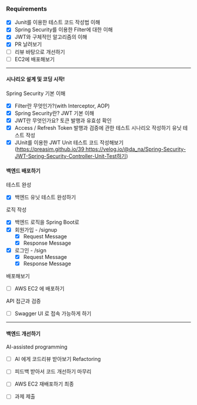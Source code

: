 ### Requirements

* [x] Junit를 이용한 테스트 코드 작성법 이해
* [x] Spring Security를 이용한 Filter에 대한 이해
* [x] JWT와 구체적인 알고리즘의 이해
* [x] PR 날려보기
* [ ] 리뷰 바탕으로 개선하기
* [ ] EC2에 배포해보기
----
#### 시나리오 설계 및 코딩 시작!
Spring Security 기본 이해
* [x] Filter란 무엇인가?(with Interceptor, AOP)
* [x] Spring Security란?
JWT 기본 이해
* [x] JWT란 무엇인가요?
토큰 발행과 유효성 확인
* [x] Access / Refresh Token 발행과 검증에 관한 테스트 시나리오 작성하기
유닛 테스트 작성
* [x] JUnit를 이용한 JWT Unit 테스트 코드 작성해보기 (https://preasim.github.io/39 https://velog.io/@da_na/Spring-Security-JWT-Spring-Security-Controller-Unit-Test하기)

#### 백엔드 배포하기
테스트 완성
* [x] 백엔드 유닛 테스트 완성하기

로직 작성
* [x] 백엔드 로직을 Spring Boot로
* [x] 회원가입 - /signup
    * [x] Request Message
    * [x] Response Message
* [x] 로그인 - /sign 
    * [x] Request Message
    * [x] Response Message

배포해보기
* [ ] AWS EC2 에 배포하기

API 접근과 검증
* [ ] Swagger UI 로 접속 가능하게 하기

----
#### 백엔드 개선하기
AI-assisted programming
* [ ] AI 에게 코드리뷰 받아보기
Refactoring
* [ ] 피드백 받아서 코드 개선하기
마무리
* [ ] AWS EC2 재배포하기
최종
* [ ] 과제 제출


